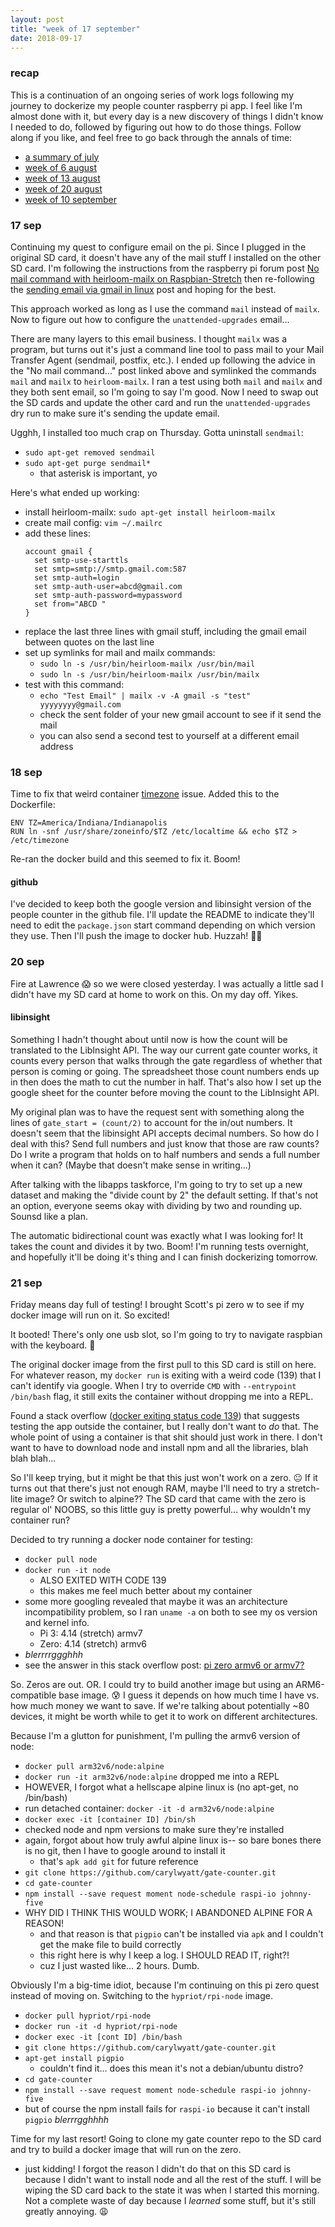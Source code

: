 ```yaml
---
layout: post
title: "week of 17 september"
date: 2018-09-17
---
```


### recap

This is a continuation of an ongoing series of work logs following my journey to dockerize my people counter raspberry pi app. I feel like I'm almost done with it, but every day is a new discovery of things I didn't know I needed to do, followed by figuring out how to do those things. Follow along if you like, and feel free to go back through the annals of time:
- [a summary of july](http://carylwyatt.github.io/blog/2018/08/03/work-log-jul-30)
- [week of 6 august](http://carylwyatt.github.io/blog/2018/08/06/week-of-6-august)
- [week of 13 august](http://carylwyatt.github.io/blog/2018/08/13/week-of-13-august)
- [week of 20 august](http://carylwyatt.github.io/blog/2018/08/20/week-of-20-august)
- [week of 10 september](http://carylwyatt.github.io/blog/2018/09/10/week-of-10-sep)

### 17 sep

Continuing my quest to configure email on the pi. Since I plugged in the original SD card, it doesn't have any of the mail stuff I installed on the other SD card. I'm following the instructions from the raspberry pi forum post [No mail command with heirloom-mailx on Raspbian-Stretch](https://www.raspberrypi.org/forums/viewtopic.php?t=205603) then re-following the [sending email via gmail in linux](http://thelinuxtips.com/2011/09/19/sending-email-via-gmail-in-linux/) post and hoping for the best.

This approach worked as long as I use the command `mail` instead of `mailx`. Now to figure out how to configure the `unattended-upgrades` email...

There are many layers to this email business. I thought `mailx` was a program, but turns out it's just a command line tool to pass mail to your Mail Transfer Agent (sendmail, postfix, etc.). I ended up following the advice in the "No mail command..." post linked above and symlinked the commands `mail` and `mailx` to `heirloom-mailx`. I ran a test using both `mail` and `mailx` and they both sent email, so I'm going to say I'm good. Now I need to swap out the SD cards and update the other card and run the `unattended-upgrades` dry run to make sure it's sending the update email.

Ugghh, I installed too much crap on Thursday. Gotta uninstall `sendmail`:
- `sudo apt-get removed sendmail`
- `sudo apt-get purge sendmail*`
  - that asterisk is important, yo

Here's what ended up working:
- install heirloom-mailx: `sudo apt-get install heirloom-mailx`
- create mail config: `vim ~/.mailrc`
- add these lines:
  ```
  account gmail {
    set smtp-use-starttls
    set smtp=smtp://smtp.gmail.com:587
    set smtp-auth=login
    set smtp-auth-user=abcd@gmail.com
    set smtp-auth-password=mypassword
    set from="ABCD "
  }
  ```
- replace the last three lines with gmail stuff, including the gmail email between quotes on the last line
- set up symlinks for mail and mailx commands:
  - `sudo ln -s /usr/bin/heirloom-mailx /usr/bin/mail`
  - `sudo ln -s /usr/bin/heirloom-mailx /usr/bin/mailx`
- test with this command:
  - `echo "Test Email" | mailx -v -A gmail -s "test" yyyyyyyy@gmail.com`
  - check the sent folder of your new gmail account to see if it send the mail
  - you can also send a second test to yourself at a different email address

### 18 sep

Time to fix that weird container [timezone](https://serverfault.com/questions/683605/docker-container-time-timezone-will-not-reflect-changes) issue. Added this to the Dockerfile:

  ```
  ENV TZ=America/Indiana/Indianapolis
  RUN ln -snf /usr/share/zoneinfo/$TZ /etc/localtime && echo $TZ > /etc/timezone
  ```

Re-ran the docker build and this seemed to fix it. Boom! 

#### github

I've decided to keep both the google version and libinsight version of the people counter in the github file. I'll update the README to indicate they'll need to edit the `package.json` start command depending on which version they use. Then I'll push the image to docker hub. Huzzah! :tada::tada:

### 20 sep

Fire at Lawrence :scream: so we were closed yesterday. I was actually a little sad I didn't have my SD card at home to work on this. On my day off. Yikes.

#### libinsight

Something I hadn't thought about until now is how the count will be translated to the LibInsight API. The way our current gate counter works, it counts every person that walks through the gate regardless of whether that person is coming or going. The spreadsheet those count numbers ends up in then does the math to cut the number in half. That's also how I set up the google sheet for the counter before moving the count to the LibInsight API. 

My original plan was to have the request sent with something along the lines of `gate_start = (count/2)` to account for the in/out numbers. It doesn't seem that the libinsight API accepts decimal numbers. So how do I deal with this? Send full numbers and just know that those are raw counts? Do I write a program that holds on to half numbers and sends a full number when it can? (Maybe that doesn't make sense in writing...) 

After talking with the libapps taskforce, I'm going to try to set up a new dataset and making the "divide count by 2" the default setting. If that's not an option, everyone seems okay with dividing by two and rounding up. Sounsd like a plan. 

The automatic bidirectional count was exactly what I was looking for! It takes the count and divides it by two. Boom! I'm running tests overnight, and hopefully it'll be doing it's thing and I can finish dockerizing tomorrow. 

### 21 sep

Friday means day full of testing! I brought Scott's pi zero w to see if my docker image will run on it. So excited!

It booted! There's only one usb slot, so I'm going to try to navigate raspbian with the keyboard. :grimacing:

The original docker image from the first pull to this SD card is still on here. For whatever reason, my `docker run` is exiting with a weird code (139) that I can't identify via google. When I try to override `CMD` with `--entrypoint /bin/bash` flag, it still exits the container without dropping me into a REPL. 

Found a stack overflow ([docker exiting status code 139](https://stackoverflow.com/questions/46724237/docker-exiting-with-status-code-139)) that suggests testing the app outside the container, but I really don't want to *do* that. The whole point of using a container is that shit should just work in there. I don't want to have to download node and install npm and all the libraries, blah blah blah... 

So I'll keep trying, but it might be that this just won't work on a zero. :neutral_face: If it turns out that there's just not enough RAM, maybe I'll need to try a stretch-lite image? Or switch to alpine?? The SD card that came with the zero is regular ol' NOOBS, so this little guy is pretty powerful... why wouldn't my container run?

Decided to try running a docker node container for testing:
  - `docker pull node`
  - `docker run -it node`
    - ALSO EXITED WITH CODE 139
    - this makes me feel much better about my container
  - some more googling revealed that maybe it was an architecture incompatibility problem, so I ran `uname -a` on both to see my os version and kernel info.
    - Pi 3: 4.14 (stretch) armv7
    - Zero: 4.14 (stretch) armv6
  - *blerrrrggghhh*
  - see the answer in this stack overflow post: [pi zero armv6 or armv7?](https://raspberrypi.stackexchange.com/questions/83374/raspberry-pi-zero-w-is-armv6-or-armv7)

So. Zeros are out. OR. I could try to build another image but using an ARM6-compatible base image. :cold_sweat: I guess it depends on how much time I have vs. how much money we want to save. If we're talking about potentially ~80 devices, it might be worth while to get it to work on different architectures. 

Because I'm a glutton for punishment, I'm pulling the armv6 version of node:
  - `docker pull arm32v6/node:alpine`
  - `docker run -it arm32v6/node:alpine` dropped me into a REPL
  - HOWEVER, I forgot what a hellscape alpine linux is (no apt-get, no /bin/bash)
  - run detached container: `docker -it -d arm32v6/node:alpine`
  - `docker exec -it [container ID] /bin/sh`
  - checked node and npm versions to make sure they're installed
  - again, forgot about how truly awful alpine linux is-- so bare bones there is no git, then I have to google around to install it
    - that's `apk add git` for future reference
  - `git clone https://github.com/carylwyatt/gate-counter.git`
  - `cd gate-counter`
  - `npm install --save request moment node-schedule raspi-io johnny-five`
  - WHY DID I THINK THIS WOULD WORK; I ABANDONED ALPINE FOR A REASON!
    - and that reason is that `pigpio` can't be installed via `apk` and I couldn't get the make file to build correctly
    - this right here is why I keep a log. I SHOULD READ IT, right?!
    - cuz I just wasted like... 2 hours. Dumb. 

Obviously I'm a big-time idiot, because I'm continuing on this pi zero quest instead of moving on. Switching to the `hypriot/rpi-node` image. 
  - `docker pull hypriot/rpi-node`
  - `docker run -it -d hypriot/rpi-node`
  - `docker exec -it [cont ID] /bin/bash`
  - `git clone https://github.com/carylwyatt/gate-counter.git`
  - `apt-get install pigpio`
    - couldn't find it... does this mean it's not a debian/ubuntu distro?
  - `cd gate-counter`
  - `npm install --save request moment node-schedule raspi-io johnny-five`
  - but of course the npm install fails for `raspi-io` because it can't install `pigpio` *blerrrgghhhh*

Time for my last resort! Going to clone my gate counter repo to the SD card and try to build a docker image that will run on the zero.
  - just kidding! I forgot the reason I didn't do that on this SD card is because I didn't want to install node and all the rest of the stuff. I will be wiping the SD card back to the state it was when I started this morning. Not a complete waste of day because I *learned* some stuff, but it's still greatly annoying. :weary:
